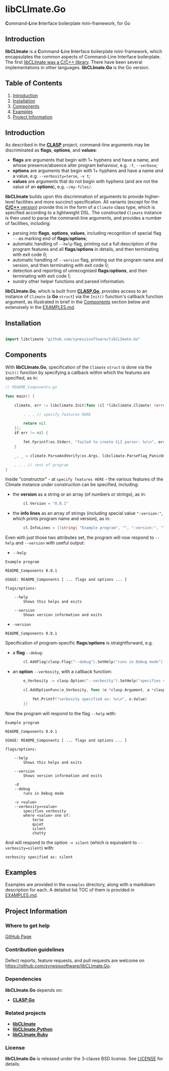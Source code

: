 # libCLImate.Go
**C**ommand-**L**ine **I**nterface boilerplate mini-framework, for Go

## Introduction

**libCLImate** is a **C**ommand-**L**ine **I**nterface boilerplate
mini-framework, which encapsulates the common aspects of Command-Line
Interface boilerplate. The first
[libCLImate was a C/C++ library](https://github.com/synesissoftware/libCLImate/).
There have been several implementations in other languages. **libCLImate.Go** is the
Go version.

## Table of Contents

1. [Introduction](#introduction)
2. [Installation](#installation)
3. [Components](#components)
4. [Examples](#examples)
5. [Project Information](#project-information)

## Introduction

As described in the [**CLASP**](https://github.com/synesissoftware/CLASP) project, command-line arguments may be discriminated as **flags**, **options**, and **values**:

* **flags** are arguments that begin with 1+ hyphens and have a name, and whose presence/absence alter program behaviour, e.g. ``-f``, ``--verbose``;
* **options** are arguments that begin with 1+ hyphens and have a name *and* a value, e.g. ``--verbosity=terse``, ``-v t``;
* **values** are arguments that do not begin with hyphens (and are not the value of an **options**), e.g. ``~/my-files/``.

**libCLImate** builds upon this discrimination of arguments to provide higher-level facilities and more succinct specification. All variants (except for the [**C/C++** version](https://github.com/synesissoftware/libCLImate/)) provide this in the form of a ``Climate`` class type, which is specified according to a lightweight DSL. The constructed ``Climate`` instance is then used to parse the command-line arguments, and provides a number of facilities, including:

* parsing into **flags**, **options**, **values**, including recognition of special flag ``--`` as marking end of **flags**/**options**;
* automatic handling of ``--help`` flag, printing out a full description of the program features and all **flags**/**options** in details, and then terminating with exit code 0;
* automatic handling of ``--version`` flag, printing out the program name and version, and then terminating with exit code 0;
* detection and reporting of unrecognised **flags**/**options**, and then terminating with exit code 1;
* sundry other helper functions and parsed information.

**libCLImate.Go**, which is built from [**CLASP.Go**](https://github.com/synesissoftware/CLASP.Go), provides access to an instance of ``Climate`` (a **Go** ``struct``) via the ``Init()`` function's callback function argument, as illustrated in brief in the [Components](#components) section below and extensively in the [EXAMPLES.md](./EXAMPLES.md).

## Installation

```Go

import libclimate "github.com/synesissoftware/libCLImate.Go"
```

## Components

With **libCLImate.Go**, specification of the ``Climate`` ``struct`` is done via the ``Init()`` function by specifying a callback within which the features are specified, as in:

```Go
// README_Components.go

func main() {

	climate, err := libclimate.Init(func (cl *libclimate.Climate) (error) {

        . . . // specify features HERE

		return nil
	});
	if err != nil {

		fmt.Fprintf(os.Stderr, "failed to create CLI parser: %v\n", err)
	}

	_, _ = climate.ParseAndVerify(os.Args, libclimate.ParseFlag_PanicOnFailure)

    . . . // rest of program
}
```

Inside "constructor" - at ``specify features HERE`` - the various features of the Climate instance under construction can be specified, including:

* the **version** as a string or an array (of numbers or strings), as in:

```Go
        cl.Version = "0.0.1"
```

* the **info lines** as an array of strings (including special value ``":version:"``, which prints program name and version), as in:

```Go
        cl.InfoLines = []string{ "Example program", "", ":version:", "", }
```

Even with just those two attributes set, the program will now respond to ``--help`` and ``--version`` with useful output:

* ``--help``
```
Example program

README_Components 0.0.1

USAGE: README_Components [ ... flags and options ... ]

flags/options:

	--help
		Shows this helps and exits

	--version
		Shows version information and exits
```

* ``-version``
```
README_Components 0.0.1
```

Specification of program-specific **flags**/**options** is straightforward, e.g.

* a **flag** ``--debug``:

```Go
        cl.AddFlag(clasp.Flag("--debug").SetHelp("runs in Debug mode").SetAlias("-d"))
```

* an **option** ``--verbosity``, with a callback function:

```Go
        o_Verbosity := clasp.Option("--verbosity").SetHelp("specifies verbosity").SetAlias("-v").SetValues("terse", "quiet", "silent", "chatty")

        cl.AddOptionFunc(o_Verbosity, func (o *clasp.Argument, a *clasp.Alias) {

			fmt.Printf("verbosity specified as: %v\n", o.Value)
		})
```

Now the program will respond to the flag ``--help`` with:

```
Example program

README_Components 0.0.1

USAGE: README_Components [ ... flags and options ... ]

flags/options:

	--help
		Shows this helps and exits

	--version
		Shows version information and exits

	-d
	--debug
		runs in Debug mode

	-v <value>
	--verbosity=<value>
		specifies verbosity
		where <value> one of:
			terse
			quiet
			silent
			chatty
```

And will respond to the option ``-v silent`` (which is equivalent to ``--verbosity=silent``) with:

```
verbosity specified as: silent
```

## Examples

Examples are provided in the ```examples``` directory, along with a markdown description for each. A detailed list TOC of them is provided in [EXAMPLES.md](./EXAMPLES.md).

## Project Information

### Where to get help

[GitHub Page](https://github.com/synesissoftware/libCLImate.Go "GitHub Page")

### Contribution guidelines

Defect reports, feature requests, and pull requests are welcome on https://github.com/synesissoftware/libCLImate.Go.

### Dependencies

**libCLImate.Go** depends on:

* [**CLASP.Go**](https://github.com/synesissoftware/CLASP.Go/)

### Related projects

* [**libCLImate**](https://github.com/synesissoftware/libCLImate/)
* [**libCLImate.Python**](https://github.com/synesissoftware/libCLImate.Python/)
* [**libCLImate.Ruby**](https://github.com/synesissoftware/libCLImate.Ruby/)

### License

**libCLImate.Go** is released under the 3-clause BSD license. See [LICENSE](./LICENSE) for details.
